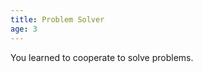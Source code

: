 ```yaml
---
title: Problem Solver
age: 3
---
```

You learned to cooperate to solve problems. <Add stat="CHA"></Add>
